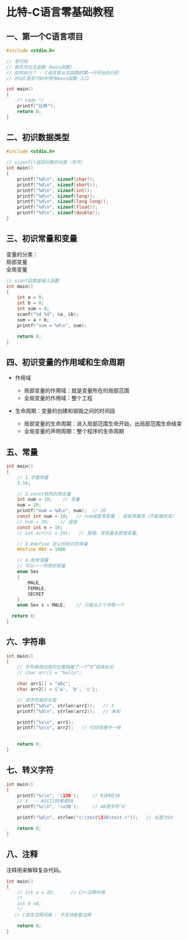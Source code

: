 # 比特-C语言零基础教程

## 一、第一个C语言项目

```c
#include <stdio.h>

// 写代码
// 首先写出主函数（main函数）
// 如何执行？ - C语言是从主函数的第一行开始执行的
// 所以C语言代码中得有main函数-入口

int main()
{
    /* code */
    printf("比特");
    return 0;
}
```

## 二、初识数据类型

```c
#include <stdio.h>

// sizeof()返回对象的长度（字节）
int main()
{
    printf("%d\n", sizeof(char));
    printf("%d\n", sizeof(short));
    printf("%d\n", sizeof(int));
    printf("%d\n", sizeof(long));
    printf("%d\n", sizeof(long long));
    printf("%d\n", sizeof(float));
    printf("%d\n", sizeof(double));
}
```

## 三、初识常量和变量

变量的分类：  
局部变量  
全局变量

```c
// scanf函数是输入函数
int main()
{
    int a = 0;
    int b = 0;
    int sum = 0;
    scanf("%d %d", &a, &b);
    sum = a + b;
    printf("sum = %d\n", sum);

    return 0;
}
```

## 四、初识变量的作用域和生命周期

- 作用域
  - 局部变量的作用域：就是变量所在的局部范围
  - 全局变量的作用域：整个工程

- 生命周期：变量的创建和销毁之间的时间段
  - 局部变量的生命周期：进入局部范围生命开始，出局部范围生命结束
  - 全局变量的声明周期：整个程序的生命周期

## 五、常量

```c
int main()
{
    // 1.字面常量
    3.14;

    // 2.const修饰的常变量
    int num = 10;    // 变量
    num = 20;
    printf("num = %d\n", num);  // 20
    const int num = 10;   // num就是常变量 - 具有常属性（不能被改变）
    // num = 20;    // 报错
    const int n = 10;
    // int arr[n] = {0};   // 报错，常变量本质是变量。

    // 3.#define 定义的标识符常量
    #define MAX = 1000

    // 4.枚举常量
    // 可以一一列举的常量
    enum Sex
    {
        MALE,
        FEMALE,
        SECRET
    }
    enum Sex s = MALE;    // 只能从三个中取一个

  return 0;
}
```

## 六、字符串

```c
int main()
{
    // 字符串再结尾的位置隐藏了一个“0”结束标志
    // char arr[] = "hello";

    char arr1[] = "abc";
    char arr2[] = {'a', 'b', 'c'};

    // 求字符串的长度
    printf("%d\n", strlen(arr1));   // 3
    printf("%d\n", strlen(arr2));   // 未知

    printf("%s\n", arr1);
    printf("%s\n", arr2);   // 打印效果不一样

    
    return 0;
}
```

## 七、转义字符

```c
int main()
{
    printf("%c\n", '\130');     // 8进制130
    // X  -- ASCII码值是88
    printf("%c\n", '\x30');     // 48是字符'0'

    printf("%d\n", strlen("c:\test\328\test.c"));   // 长度为14

    return 0;
}
```

## 八、注释

注释用来解释复杂代码。

```c
int main()
{
    // int a = 10;      // C++注释风格
    /*
    int b =0;
    */
   // C语言注释风格 - 不支持嵌套注释

    return 0;
}
```
